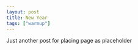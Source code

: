 ```yaml
---
layout: post
title: New Year
tags: ["warmup"]
---
```

Just another post for placing page as placeholder